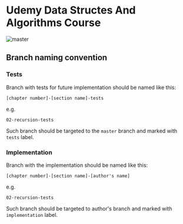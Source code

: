 # Udemy Data Structes And Algorithms Course

![master](https://github.com/PaulFrmBrn/udemy-ds-and-algo-course/workflows/Java%20CI%20with%20Gradle/badge.svg?branch=master)

## Branch naming convention

### Tests
Branch with tests for future implementation should be named like this: 
```
[chapter number]-[section name]-tests
```
e.g.
```
02-recursion-tests
```
Such branch should be targeted to the `master` branch and marked with `tests` label.

### Implementation
Branch with the implementation should be named like this: 
```
[chapter number]-[section name]-[author's name]
```
e.g.
```
02-recursion-tests
```
Such branch should be targeted to author's branch and marked with `implementation` label.
